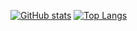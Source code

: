 [![GitHub stats](https://github-readme-stats.vercel.app/api?username=olifirovai&show_icons=true&theme=vue)](https://github.com/anuraghazra/github-readme-stats)
[![Top Langs](https://github-readme-stats.vercel.app/api/top-langs/?username=olifirova&layout=compact&theme=vue)](https://github.com/anuraghazra/github-readme-stats)
